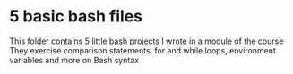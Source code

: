 # 5 basic bash files
This folder contains 5 little bash projects I wrote in a module of the course
They exercise comparison statements, for and while loops, environment variables and more on Bash syntax

